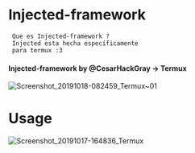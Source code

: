 # Injected-framework

     Que es Injected-framework ?
     Injected esta hecha específicamente 
     para termux :3 
     
#### Injected-framework by @CesarHackGray -> Termux
![Screenshot_20191018-082459_Termux~01](https://user-images.githubusercontent.com/46208706/67102603-f5980780-f180-11e9-8b60-d8d53e7f9768.jpg)
# Usage

![Screenshot_20191017-164836_Termux](https://user-images.githubusercontent.com/46208706/67102730-36901c00-f181-11e9-9718-a737a8c766b4.jpg)
